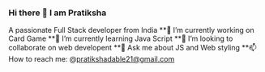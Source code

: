 ### Hi there 👋 I am Pratiksha 
A passionate Full Stack developer from India
**🔭 I’m currently working on Card Game
**🌱 I’m currently learning Java Script
**👯 I’m looking to collaborate on web developent
**💬 Ask me about JS and Web styling
**📫 How to reach me: @pratikshadable21@gmail.com
